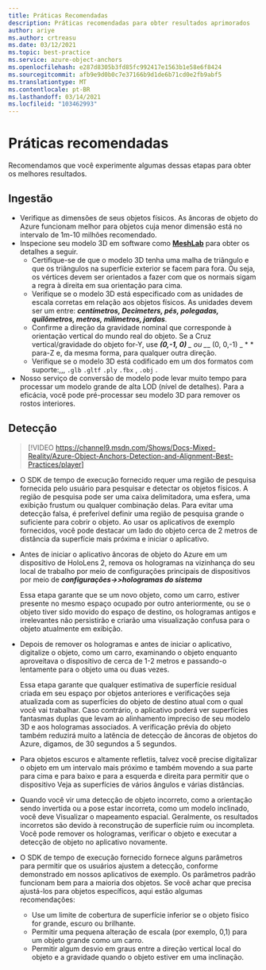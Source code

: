 ```yaml
---
title: Práticas Recomendadas
description: Práticas recomendadas para obter resultados aprimorados
author: ariye
ms.author: crtreasu
ms.date: 03/12/2021
ms.topic: best-practice
ms.service: azure-object-anchors
ms.openlocfilehash: e287d8305b3fd85fc992417e1563b1e58e6f8424
ms.sourcegitcommit: afb9e9d0b0c7e37166b9d1de6b71cd0e2fb9abf5
ms.translationtype: MT
ms.contentlocale: pt-BR
ms.lasthandoff: 03/14/2021
ms.locfileid: "103462993"
---
```

# <a name="best-practices"></a>Práticas recomendadas

Recomendamos que você experimente algumas dessas etapas para obter os melhores resultados.

## <a name="ingestion"></a>Ingestão

- Verifique as dimensões de seus objetos físicos. As âncoras de objeto do Azure funcionam melhor para objetos cuja menor dimensão está no intervalo de 1m-10 milhões recomendado.
- Inspecione seu modelo 3D em software como [**MeshLab**](https://www.meshlab.net/) para obter os detalhes a seguir.
  - Certifique-se de que o modelo 3D tenha uma malha de triângulo e que os triângulos na superfície exterior se facem para fora. Ou seja, os vértices devem ser orientados a fazer com que os normais sigam a regra à direita em sua orientação para cima.
  - Verifique se o modelo 3D está especificado com as unidades de escala corretas em relação aos objetos físicos. As unidades devem ser um entre: ***centímetros, Decimeters, pés, polegadas, quilômetros, metros, milímetros, jardas***.
  - Confirme a direção da gravidade nominal que corresponde à orientação vertical do mundo real do objeto. Se a Cruz vertical/gravidade do objeto for-Y, use ***(0,-1, 0)** _ ou _*_ (0, 0,-1) _ * * para-Z e, da mesma forma, para qualquer outra direção.
  - Verifique se o modelo 3D está codificado em um dos formatos com suporte:,,, `.glb` `.gltf` `.ply` `.fbx` , `.obj` .
- Nosso serviço de conversão de modelo pode levar muito tempo para processar um modelo grande de alta LOD (nível de detalhes). Para a eficácia, você pode pré-processar seu modelo 3D para remover os rostos interiores.

## <a name="detection"></a>Detecção

> [!VIDEO https://channel9.msdn.com/Shows/Docs-Mixed-Reality/Azure-Object-Anchors-Detection-and-Alignment-Best-Practices/player]

- O SDK de tempo de execução fornecido requer uma região de pesquisa fornecida pelo usuário para pesquisar e detectar os objetos físicos. A região de pesquisa pode ser uma caixa delimitadora, uma esfera, uma exibição frustum ou qualquer combinação delas. Para evitar uma detecção falsa, é preferível definir uma região de pesquisa grande o suficiente para cobrir o objeto. Ao usar os aplicativos de exemplo fornecidos, você pode destacar um lado do objeto cerca de 2 metros de distância da superfície mais próxima e iniciar o aplicativo.
- Antes de iniciar o aplicativo âncoras de objeto do Azure em um dispositivo de HoloLens 2, remova os hologramas na vizinhança do seu local de trabalho por meio de configurações principais de dispositivos por meio de ***configurações->>hologramas do sistema***

  Essa etapa garante que se um novo objeto, como um carro, estiver presente no mesmo espaço ocupado por outro anteriormente, ou se o objeto tiver sido movido do espaço de destino, os hologramas antigos e irrelevantes não persistirão e criarão uma visualização confusa para o objeto atualmente em exibição.
- Depois de remover os hologramas e antes de iniciar o aplicativo, digitalize o objeto, como um carro, examinando o objeto enquanto aproveitava o dispositivo de cerca de 1-2 metros e passando-o lentamente para o objeto uma ou duas vezes.

  Essa etapa garante que qualquer estimativa de superfície residual criada em seu espaço por objetos anteriores e verificações seja atualizada com as superfícies do objeto de destino atual com o qual você vai trabalhar. Caso contrário, o aplicativo poderá ver superfícies fantasmas duplas que levam ao alinhamento impreciso de seu modelo 3D e aos hologramas associados. A verificação prévia do objeto também reduzirá muito a latência de detecção de âncoras de objetos do Azure, digamos, de 30 segundos a 5 segundos.
- Para objetos escuros e altamente refletiis, talvez você precise digitalizar o objeto em um intervalo mais próximo e também movendo a sua parte para cima e para baixo e para a esquerda e direita para permitir que o dispositivo Veja as superfícies de vários ângulos e várias distâncias.
- Quando você vir uma detecção de objeto incorreto, como a orientação sendo invertida ou a pose estar incorreta, como um modelo inclinado, você deve Visualizar o mapeamento espacial. Geralmente, os resultados incorretos são devido à reconstrução de superfície ruim ou incompleta. Você pode remover os hologramas, verificar o objeto e executar a detecção de objeto no aplicativo novamente.
- O SDK de tempo de execução fornecido fornece alguns parâmetros para permitir que os usuários ajustem a detecção, conforme demonstrado em nossos aplicativos de exemplo. Os parâmetros padrão funcionam bem para a maioria dos objetos. Se você achar que precisa ajustá-los para objetos específicos, aqui estão algumas recomendações:
  - Use um limite de cobertura de superfície inferior se o objeto físico for grande, escuro ou brilhante.
  - Permitir uma pequena alteração de escala (por exemplo, 0,1) para um objeto grande como um carro.
  - Permitir algum desvio em graus entre a direção vertical local do objeto e a gravidade quando o objeto estiver em uma inclinação.
